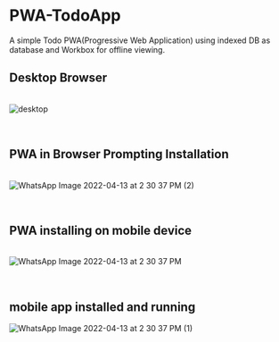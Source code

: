 # PWA-TodoApp
A simple Todo PWA(Progressive Web Application) using indexed DB as database and Workbox for  offline viewing.

## Desktop Browser
&nbsp;  
![desktop](https://user-images.githubusercontent.com/58194343/163192245-289f381a-5a76-4123-88ba-a7650ba19e63.png)

&nbsp;  
## PWA in Browser Prompting Installation
&nbsp;  
![WhatsApp Image 2022-04-13 at 2 30 37 PM (2)](https://user-images.githubusercontent.com/58194343/163192102-c686b8f4-d512-4104-a126-9cf95f165e17.jpeg)

&nbsp;  

## PWA installing on mobile device
&nbsp;  
![WhatsApp Image 2022-04-13 at 2 30 37 PM](https://user-images.githubusercontent.com/58194343/163192113-adc687cf-b84b-427e-8860-a32f87cba94f.jpeg)

&nbsp;  

## mobile app installed and running
![WhatsApp Image 2022-04-13 at 2 30 37 PM (1)](https://user-images.githubusercontent.com/58194343/163192107-9e5e4c20-0a3d-45d8-87c1-dce1002ee9c0.jpeg)

